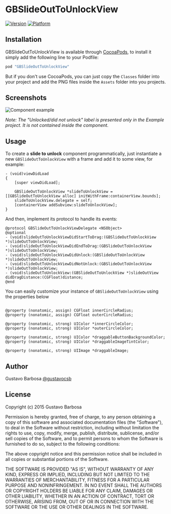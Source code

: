 # GBSlideOutToUnlockView


[![Version](http://cocoapod-badges.herokuapp.com/v/GBSlideOutToUnlockView/badge.png)](http://cocoadocs.org/docsets/GBSlideOutToUnlockView)
[![Platform](http://cocoapod-badges.herokuapp.com/p/GBSlideOutToUnlockView/badge.png)](http://cocoadocs.org/docsets/GBSlideOutToUnlockView)

## Installation

GBSlideOutToUnlockView is available through [CocoaPods](http://cocoapods.org), to install
it simply add the following line to your Podfile:

```ruby
pod "GBSlideOutToUnlockView"
```

But if you don't use CocoaPods, you can just copy the `Classes` folder into your project and add the PNG files inside the `Assets` folder into you projects.

## Screenshots

![Component example](https://raw.github.com/barbosa/GBSlideOutToUnlockView/master/screenshot.gif)

*Note: The "Unlocked/did not unlock" label is presented only in the Example project. It is not contained inside the component.*

## Usage

To create a **slide to unlock** component programmatically, just instantiate a new `GBSlideOutToUnlockView` with a frame and add it to some view, for example:

```objc
- (void)viewDidLoad
{
    [super viewDidLoad];
    
    GBSlideOutToUnlockView *slideToUnlockView = [[GBSlideOutToUnlockView alloc] initWithFrame:containerView.bounds];
    slideToUnlockView.delegate = self;
    [containerView addSubview:slideToUnlockView];
}
```

And then, implement its protocol to handle its events:

```objc
@protocol GBSlideOutToUnlockViewDelegate <NSObject>
@optional
- (void)slideOutToUnlockViewDidStartToDrag:(GBSlideOutToUnlockView *)slideOutToUnlockView;
- (void)slideOutToUnlockViewDidEndToDrag:(GBSlideOutToUnlockView *)slideOutToUnlockView;
- (void)slideOutToUnlockViewDidUnlock:(GBSlideOutToUnlockView *)slideOutToUnlockView;
- (void)slideOutToUnlockViewDidNotUnlock:(GBSlideOutToUnlockView *)slideOutToUnlockView;
- (void)slideOutToUnlockView:(GBSlideOutToUnlockView *)slideOutView didDragDistance:(CGFloat)distance;
@end
```

You can easily customize your instance of `GBSlideOutToUnlockView` using the properties below

```objc

@property (nonatomic, assign) CGFloat innerCircleRadius;
@property (nonatomic, assign) CGFloat outerCircleRadius;

@property (nonatomic, strong) UIColor *innerCircleColor;
@property (nonatomic, strong) UIColor *outerCircleColor;

@property (nonatomic, strong) UIColor *draggableButtonBackgroundColor;
@property (nonatomic, strong) UIColor *draggableImageTintColor;

@property (nonatomic, strong) UIImage *draggableImage;
```

## Author

Gustavo Barbosa [@gustavocsb](http://twitter.com/gustavocsb)

## License

Copyright (c) 2015 Gustavo Barbosa

Permission is hereby granted, free of charge, to any person obtaining a copy
of this software and associated documentation files (the "Software"), to deal
in the Software without restriction, including without limitation the rights
to use, copy, modify, merge, publish, distribute, sublicense, and/or sell
copies of the Software, and to permit persons to whom the Software is
furnished to do so, subject to the following conditions:

The above copyright notice and this permission notice shall be included in
all copies or substantial portions of the Software.

THE SOFTWARE IS PROVIDED "AS IS", WITHOUT WARRANTY OF ANY KIND, EXPRESS OR
IMPLIED, INCLUDING BUT NOT LIMITED TO THE WARRANTIES OF MERCHANTABILITY,
FITNESS FOR A PARTICULAR PURPOSE AND NONINFRINGEMENT. IN NO EVENT SHALL THE
AUTHORS OR COPYRIGHT HOLDERS BE LIABLE FOR ANY CLAIM, DAMAGES OR OTHER
LIABILITY, WHETHER IN AN ACTION OF CONTRACT, TORT OR OTHERWISE, ARISING FROM,
OUT OF OR IN CONNECTION WITH THE SOFTWARE OR THE USE OR OTHER DEALINGS IN
THE SOFTWARE.
